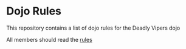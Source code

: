Dojo Rules
==========

This repository contains a list of dojo rules for the Deadly Vipers dojo

All members should read the [rules]("https://github.com/deadlyvipers")
